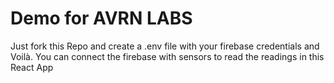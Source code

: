 # Demo for AVRN LABS

Just fork this Repo and create a .env file with your firebase credentials and Voilà. You can connect the firebase with sensors to read the readings in this React App

